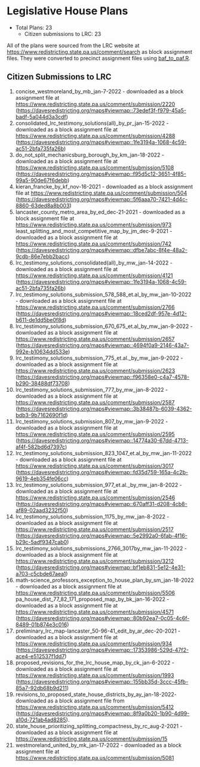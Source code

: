 # Legislative House Plans

* Total Plans: 23
    * Citizen submissions to LRC: 23

All of the plans were sourced from the LRC website at <https://www.redistricting.state.pa.us/comment/search> as block assignment files. They were converted to precinct assignment files using [baf_to_paf.R](/baf_to_paf.R).

## Citizen Submissions to LRC

1. concise_westmoreland_by_mb_jan-7-2022 - downloaded as a block assignment file at <https://www.redistricting.state.pa.us/comment/submission/2220> (<https://davesredistricting.org/maps#viewmap::73edef3f-f979-45a5-badf-5a044d3a3cdf>)
1. consolidated_lrc_testimony_solutions(all)_by_pr_jan-15-2022 - downloaded as a block assignment file at <https://www.redistricting.state.pa.us/comment/submission/4288> (<https://davesredistricting.org/maps#viewmap::1fe3194a-1068-4c59-ac51-2bfa735fa26b>)
1. do_not_split_mechanicsburg_borough_by_km_jan-18-2022 - downloaded as a block assignment file at https://www.redistricting.state.pa.us/comment/submission/5108 (https://davesredistricting.org/maps#viewmap::f95d5c12-3651-4f85-99a5-90de67f6debb)
1. kieran_francke_by_kf_nov-16-2021 - downloaded as a block assignment file at https://www.redistricting.state.pa.us/comment/submission/504 (https://davesredistricting.org/maps#viewmap::5f6aaa70-7421-4d4c-8860-63ded8a8b003)
1. lancaster_county_metro_area_by_ed_dec-21-2021 - downloaded as a block assignment file at https://www.redistricting.state.pa.us/comment/submission/973
least_splitting_and_most_competitive_map_by_jm_dec-9-2021 - downloaded as a block assignment file at https://www.redistricting.state.pa.us/comment/submission/742 (https://davesredistricting.org/maps#viewmap::dfbe7abc-8f4e-48a2-9cdb-86e7ebb2bacc)
1. lrc_testimony_solutions_consolidated(all)_by_mw_jan-14-2022 - downloaded as a block assignment file at https://www.redistricting.state.pa.us/comment/submission/4121 (https://davesredistricting.org/maps#viewmap::1fe3194a-1068-4c59-ac51-2bfa735fa26b)
1. lrc_testimony_solutions_submission_578_588_et.al_by_mw_jan-10-2022 - downloaded as a block assignment file at https://www.redistricting.state.pa.us/comment/submission/2766 (https://davesredistricting.org/maps#viewmap::18ced2df-957e-4d12-b611-de1dd5be0f8d)
1. lrc_testimony_solutions_submission_670_675_et.al_by_mw_jan-9-2022 - downloaded as a block assignment file at https://www.redistricting.state.pa.us/comment/submission/2657 (https://davesredistricting.org/maps#viewmap::4694f0a9-2146-43a7-992e-b10634dd533e)
1. lrc_testimony_solutions_submission_775_et.al._by_mw_jan-9-2022 - downloaded as a block assignment file at https://www.redistricting.state.pa.us/comment/submission/2623 (https://davesredistricting.org/maps#viewmap::f96358e0-c4a7-4578-b290-38488df73708)
1. lrc_testimony_solutions_submission_777_by_mw_jan-8-2022 - downloaded as a block assignment file at https://www.redistricting.state.pa.us/comment/submission/2587 (https://davesredistricting.org/maps#viewmap::3b38487b-6039-4362-bdb3-9b7162690f1d)
1. lrc_testimony_solutions_submission_807_by_mw_jan-9-2022 - downloaded as a block assignment file at https://www.redistricting.state.pa.us/comment/submission/2595 (https://davesredistricting.org/maps#viewmap::14774a30-67dd-4713-af4f-582bd6d7397c)
1. lrc_testimony_solutions_submission_823_1047_et.al_by_mw_jan-11-2022 - downloaded as a block assignment file at https://www.redistricting.state.pa.us/comment/submission/3017 (https://davesredistricting.org/maps#viewmap::fd35d759-165a-4c2b-9619-4eb354fe06cc)
1. lrc_testimony_solutions_submission_977_et.al._by_mw_jan-8-2022 - downloaded as a block assignment file at https://www.redistricting.state.pa.us/comment/submission/2546 (https://davesredistricting.org/maps#viewmap::670aff31-d208-4cb8-af89-02aad3232f50)
1. lrc_testimony_solutions_submission_1175_by_mw_jan-8-2022 - downloaded as a block assignment file at https://www.redistricting.state.pa.us/comment/submission/2517 (https://davesredistricting.org/maps#viewmap::5e2992a0-6fab-4f16-b29c-5adf9347cab0)
1. lrc_testimony_solutions_submissions_2766_3017by_mw_jan-11-2022 - downloaded as a block assignment file at https://www.redistricting.state.pa.us/comment/submission/3212 (https://davesredistricting.org/maps#viewmap::bf1eb831-5e12-4e31-a703-c5cbde67aea1)
1. math-science_professors_exception_to_house_plan_by_sm_jan-18-2022 - downloaded as a block assignment file at https://www.redistricting.state.pa.us/comment/submission/5506
pa_house_dist_77_82_171_proposed_map_by_bk_jan-16-2022 - downloaded as a block assignment file at https://www.redistricting.state.pa.us/comment/submission/4571 (https://davesredistricting.org/maps#viewmap::80b92ea7-0c05-4c6f-8489-01b874e3c016)
1. preliminary_lrc_map-lancaster_50-96-41_edit_by_ar_dec-20-2021 - downloaded as a block assignment file at https://www.redistricting.state.pa.us/comment/submission/934 (https://davesredistricting.org/maps#viewmap::17353986-529d-47f2-ace4-e512537f1dd7)
1. proposed_revisions_for_the_lrc_house_map_by_ck_jan-6-2022 - downloaded as a block assignment file at https://www.redistricting.state.pa.us/comment/submission/1993 (https://davesredistricting.org/maps#viewmap::155bb35d-3ccc-45fb-85a7-92db68b9d211)
1. revisions_to_proposed_state_house_districts_by_ay_jan-18-2022- downloaded as a block assignment file from <https://www.redistricting.state.pa.us/comment/submission/5412> (<https://davesredistricting.org/maps#viewmap::8f9a0b20-1b90-4d99-a10d-721ab4ad8285>).
1. state_house_prioritizing_splitting_compactness_by_rc_aug-2-2021 - downloaded as a block assignment file at https://www.redistricting.state.pa.us/comment/submission/15
1. westmoreland_united_by_mk_jan-17-2022 - downloaded as a block assignment file at https://www.redistricting.state.pa.us/comment/submission/5081
